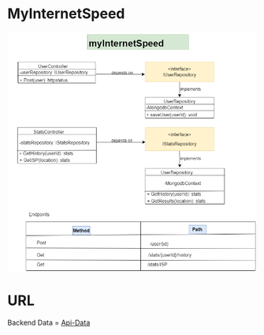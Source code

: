 # MyInternetSpeed

![Api-Design](https://github.com/tsxepo-web/MyInternetSpeed/blob/master/design.png)

# URL

Backend Data = [Api-Data](https://network-speed-test.azurewebsites.net/user)
